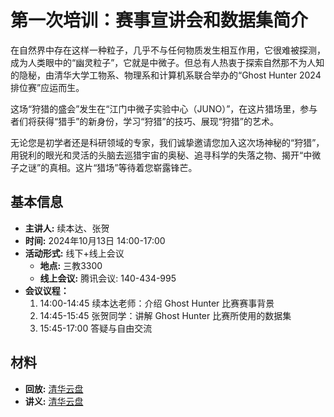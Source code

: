 # 第一次培训：赛事宣讲会和数据集简介

在自然界中存在这样一种粒子，几乎不与任何物质发生相互作用，它很难被探测，成为人类眼中的“幽灵粒子”，它就是中微子。但总有人热衷于探索自然那不为人知的隐秘，由清华大学工物系、物理系和计算机系联合举办的“Ghost Hunter 2024 排位赛”应运而生。

这场“狩猎的盛会”发生在“江门中微子实验中心（JUNO）”，在这片猎场里，参与者们将获得“猎手”的新身份，学习“狩猎”的技巧、展现“狩猎”的艺术。

无论您是初学者还是科研领域的专家，我们诚挚邀请您加入这次场神秘的“狩猎”，用锐利的眼光和灵活的头脑去巡猎宇宙的奥秘、追寻科学的失落之物、揭开“中微子之谜”的真相。这片“猎场”等待着您崭露锋芒。

## 基本信息

- **主讲人:** 续本达、张贺
- **时间:** 2024年10月13日 14:00-17:00
- **活动形式:** 线下+线上会议
  - **地点:** 三教3300
  - **线上会议:** 腾讯会议: 140-434-995
- **会议议程：**
  1. 14:00-14:45 续本达老师：介绍 Ghost Hunter 比赛赛事背景
  2. 14:45-15:45 张贺同学：讲解 Ghost Hunter 比赛所使用的数据集
  3. 15:45-17:00 答疑与自由交流

## 材料

- **回放:** [清华云盘](https://cloud.tsinghua.edu.cn/d/209ceaad4bad469cbd1b/)
- **讲义:** [清华云盘](https://cloud.tsinghua.edu.cn/d/5a46fbc0759640f48f13/)

